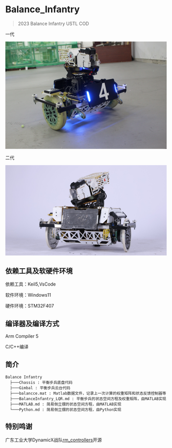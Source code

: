 # Balance_Infantry
> 2023  Balance Infantry USTL COD

一代

![balance1](./pic/balance1.JPG)

二代

![balance2](./pic/balance2.JPG)

## 依赖工具及软硬件环境

依赖工具：Keil5,VsCode

软件环境：Windows11

硬件环境：STM32F407

## 编译器及编译方式

Arm Compiler 5

C/C++编译

## 简介

```
Balance Infantry
  ├───Chassis : 平衡步兵底盘代码
  ├───Gimbal : 平衡步兵云台代码
  ├───balancce.mat : Matlab数据文件，记录上一次计算的权重矩阵和状态反馈控制器等
  ├───BalanceInfantry_LQR.md : 平衡步兵的状态空间方程及权重矩阵，由MATLAB实现
  ├───MATLAB.md : 简易倒立摆的状态空间方程，由MATLAB实现
  └───Python.md : 简易倒立摆的状态空间方程，由Python实现
```

## 特别鸣谢

广东工业大学DynamicX战队[rm_controllers](https://github.com/rm-controls/rm_controllers)开源
